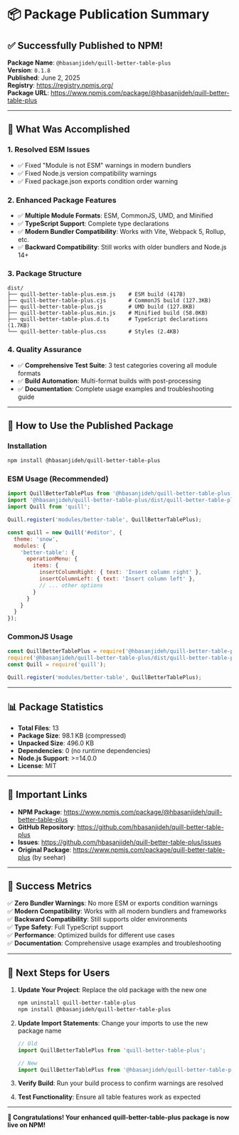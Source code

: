# 📦 Package Publication Summary

## ✅ Successfully Published to NPM!

**Package Name**: `@hbasanjideh/quill-better-table-plus`  
**Version**: `0.1.8`  
**Published**: June 2, 2025  
**Registry**: https://registry.npmjs.org/  
**Package URL**: https://www.npmjs.com/package/@hbasanjideh/quill-better-table-plus

---

## 🎯 What Was Accomplished

### 1. **Resolved ESM Issues**
- ✅ Fixed "Module is not ESM" warnings in modern bundlers
- ✅ Fixed Node.js version compatibility warnings
- ✅ Fixed package.json exports condition order warning

### 2. **Enhanced Package Features**
- ✅ **Multiple Module Formats**: ESM, CommonJS, UMD, and Minified
- ✅ **TypeScript Support**: Complete type declarations
- ✅ **Modern Bundler Compatibility**: Works with Vite, Webpack 5, Rollup, etc.
- ✅ **Backward Compatibility**: Still works with older bundlers and Node.js 14+

### 3. **Package Structure**
```
dist/
├── quill-better-table-plus.esm.js    # ESM build (417B)
├── quill-better-table-plus.cjs       # CommonJS build (127.3KB)
├── quill-better-table-plus.js        # UMD build (127.8KB)
├── quill-better-table-plus.min.js    # Minified build (58.0KB)
├── quill-better-table-plus.d.ts      # TypeScript declarations (1.7KB)
└── quill-better-table-plus.css       # Styles (2.4KB)
```

### 4. **Quality Assurance**
- ✅ **Comprehensive Test Suite**: 3 test categories covering all module formats
- ✅ **Build Automation**: Multi-format builds with post-processing
- ✅ **Documentation**: Complete usage examples and troubleshooting guide

---

## 🚀 How to Use the Published Package

### Installation
```bash
npm install @hbasanjideh/quill-better-table-plus
```

### ESM Usage (Recommended)
```javascript
import QuillBetterTablePlus from '@hbasanjideh/quill-better-table-plus';
import '@hbasanjideh/quill-better-table-plus/dist/quill-better-table-plus.css';
import Quill from 'quill';

Quill.register('modules/better-table', QuillBetterTablePlus);

const quill = new Quill('#editor', {
  theme: 'snow',
  modules: {
    'better-table': {
      operationMenu: {
        items: {
          insertColumnRight: { text: 'Insert column right' },
          insertColumnLeft: { text: 'Insert column left' },
          // ... other options
        }
      }
    }
  }
});
```

### CommonJS Usage
```javascript
const QuillBetterTablePlus = require('@hbasanjideh/quill-better-table-plus');
require('@hbasanjideh/quill-better-table-plus/dist/quill-better-table-plus.css');
const Quill = require('quill');

Quill.register('modules/better-table', QuillBetterTablePlus);
```

---

## 📊 Package Statistics

- **Total Files**: 13
- **Package Size**: 98.1 KB (compressed)
- **Unpacked Size**: 496.0 KB
- **Dependencies**: 0 (no runtime dependencies)
- **Node.js Support**: >=14.0.0
- **License**: MIT

---

## 🔗 Important Links

- **NPM Package**: https://www.npmjs.com/package/@hbasanjideh/quill-better-table-plus
- **GitHub Repository**: https://github.com/hbasanjideh/quill-better-table-plus
- **Issues**: https://github.com/hbasanjideh/quill-better-table-plus/issues
- **Original Package**: https://www.npmjs.com/package/quill-better-table-plus (by seehar)

---

## 🎉 Success Metrics

✅ **Zero Bundler Warnings**: No more ESM or exports condition warnings  
✅ **Modern Compatibility**: Works with all modern bundlers and frameworks  
✅ **Backward Compatibility**: Still supports older environments  
✅ **Type Safety**: Full TypeScript support  
✅ **Performance**: Optimized builds for different use cases  
✅ **Documentation**: Comprehensive usage examples and troubleshooting  

---

## 📝 Next Steps for Users

1. **Update Your Project**: Replace the old package with the new one
   ```bash
   npm uninstall quill-better-table-plus
   npm install @hbasanjideh/quill-better-table-plus
   ```

2. **Update Import Statements**: Change your imports to use the new package name
   ```javascript
   // Old
   import QuillBetterTablePlus from 'quill-better-table-plus';
   
   // New
   import QuillBetterTablePlus from '@hbasanjideh/quill-better-table-plus';
   ```

3. **Verify Build**: Run your build process to confirm warnings are resolved

4. **Test Functionality**: Ensure all table features work as expected

---

**🎊 Congratulations! Your enhanced quill-better-table-plus package is now live on NPM!**
